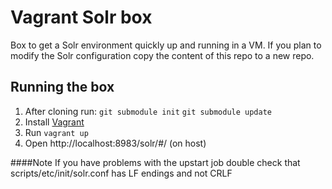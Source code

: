 # Vagrant Solr box

Box to get a Solr environment quickly up and running in a VM. If you plan to modify the Solr configuration copy the content of this repo to a new repo.

## Running the box

1. After cloning run:
`git submodule init`
`git submodule update`
2. Install [Vagrant](http://www.vagrantup.com/)
3. Run `vagrant up`
4. Open http://localhost:8983/solr/#/ (on host)


####Note
If you have problems with the upstart job double check that scripts/etc/init/solr.conf has LF endings and not CRLF